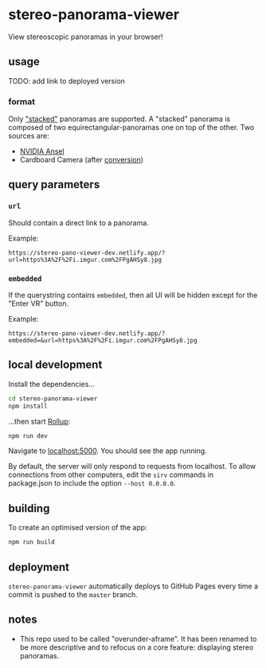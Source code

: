 # stereo-panorama-viewer

View stereoscopic panoramas in your browser!

## usage

TODO: add link to deployed version

### format

Only ["stacked"](https://developers.google.com/vr/discover/360-degree-media#common_formats) panoramas are supported. A "stacked" panorama is composed of two equirectangular-panoramas one on top of the other. Two sources are:

- [NVIDIA Ansel](https://www.nvidia.com/en-us/geforce/geforce-experience/ansel/)
- Cardboard Camera (after [conversion](https://storage.googleapis.com/cardboard-camera-converter/index.html))

## query parameters

### `url`

Should contain a direct link to a panorama.

Example:

```
https://stereo-pano-viewer-dev.netlify.app/?url=https%3A%2F%2Fi.imgur.com%2FPgAHSy8.jpg
```

### `embedded`

If the querystring contains `embedded`, then all UI will be hidden except for the "Enter VR" button.

Example:

```
https://stereo-pano-viewer-dev.netlify.app/?embedded=&url=https%3A%2F%2Fi.imgur.com%2FPgAHSy8.jpg
```

## local development

Install the dependencies...

```bash
cd stereo-panorama-viewer
npm install
```

...then start [Rollup](https://rollupjs.org):

```bash
npm run dev
```

Navigate to [localhost:5000](http://localhost:5000). You should see the app running.

By default, the server will only respond to requests from localhost. To allow connections from other computers, edit the `sirv` commands in package.json to include the option `--host 0.0.0.0`.

## building

To create an optimised version of the app:

```bash
npm run build
```

## deployment

`stereo-panorama-viewer` automatically deploys to GitHub Pages every time a commit is pushed to the `master` branch.

## notes

- This repo used to be called "overunder-aframe". It has been renamed to be more
  descriptive and to refocus on a core feature: displaying stereo panoramas.
